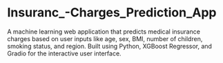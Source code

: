 # Insuranc_-Charges_Prediction_App
A machine learning web application that predicts medical insurance charges based on user inputs like age, sex, BMI, number of children, smoking status, and region. Built using Python, XGBoost Regressor, and Gradio for the interactive user interface.
